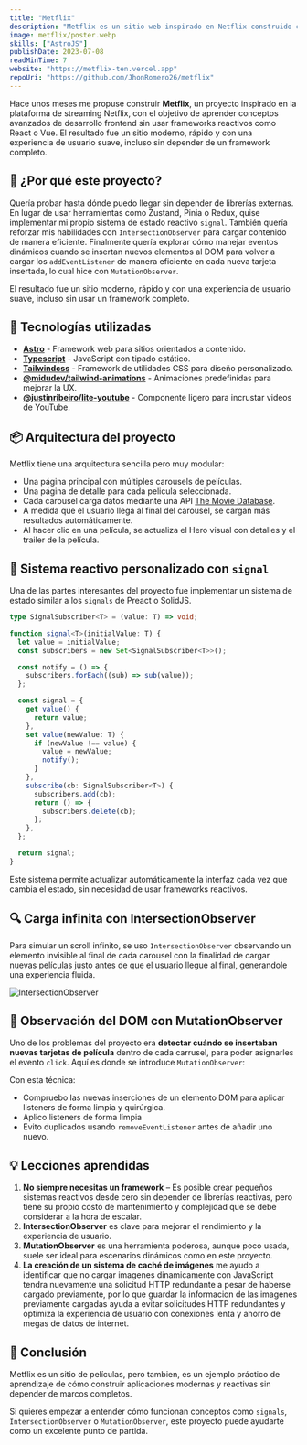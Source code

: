 ```yaml
---
title: "Metflix"
description: "Metflix es un sitio web inspirado en Netflix construido con Astro, TypeScript y Tailwind CSS. Explora cómo implementar reactividad personalizada, cargar contenido dinámicamente con IntersectionObserver y manejar eventos dinámicos con MutationObserver."
image: metflix/poster.webp
skills: ["AstroJS"]
publishDate: 2023-07-08
readMinTime: 7
website: "https://metflix-ten.vercel.app"
repoUri: "https://github.com/JhonRomero26/metflix"
---
```


Hace unos meses me propuse construir **Metflix**, un proyecto inspirado en la plataforma de streaming Netflix, con el objetivo de aprender conceptos avanzados de desarrollo frontend sin usar frameworks reactivos como React o Vue. El resultado fue un sitio moderno, rápido y con una experiencia de usuario suave, incluso sin depender de un framework completo.

## 🧠 ¿Por qué este proyecto?

Quería probar hasta dónde puedo llegar sin depender de librerías externas. En lugar de usar herramientas como Zustand, Pinia o Redux, quise implementar mi propio sistema de estado reactivo `signal`. También quería reforzar mis habilidades con `IntersectionObserver` para cargar contenido de manera eficiente. Finalmente quería explorar cómo manejar eventos dinámicos cuando se insertan nuevos elementos al DOM para volver a cargar los `addEventListener` de manera eficiente en cada nueva tarjeta insertada, lo cual hice con `MutationObserver`.

El resultado fue un sitio moderno, rápido y con una experiencia de usuario suave, incluso sin usar un framework completo.

## 🚀 Tecnologías utilizadas

- <a href="https://astro.build/" target="_blank">**Astro**</a> - Framework web para sitios orientados a contenido.
- <a href="https://www.typescriptlang.org/" target="_blank">**Typescript**</a> - JavaScript con tipado estático.
- <a href="https://tailwindcss.com/" target="_blank">**Tailwindcss**</a> - Framework de utilidades CSS para diseño personalizado.
- <a href="https://github.com/midudev/tailwind-animations" target="_blank">**@midudev/tailwind-animations**</a> - Animaciones predefinidas para mejorar la UX.
- <a href="https://github.com/justinribeiro/lite-youtube" target="_blank">**@justinribeiro/lite-youtube**</a> - Componente ligero para incrustar videos de YouTube.

## 📦 Arquitectura del proyecto

Metflix tiene una arquitectura sencilla pero muy modular:

- Una página principal con múltiples carousels de películas.
- Una página de detalle para cada pelicula seleccionada.
- Cada carousel carga datos mediante una API <a href="https://developer.themoviedb.org" target="_blank">The Movie Database</a>.
- A medida que el usuario llega al final del carousel, se cargan más resultados automáticamente.
- Al hacer clic en una película, se actualiza el Hero visual con detalles y el trailer de la película.

## 🔄 Sistema reactivo personalizado con `signal`

Una de las partes interesantes del proyecto fue implementar un sistema de estado similar a los `signals` de Preact o SolidJS.

```ts title="/src/utils/signal.ts"
type SignalSubscriber<T> = (value: T) => void;

function signal<T>(initialValue: T) {
  let value = initialValue;
  const subscribers = new Set<SignalSubscriber<T>>();

  const notify = () => {
    subscribers.forEach((sub) => sub(value));
  };

  const signal = {
    get value() {
      return value;
    },
    set value(newValue: T) {
      if (newValue !== value) {
        value = newValue;
        notify();
      }
    },
    subscribe(cb: SignalSubscriber<T>) {
      subscribers.add(cb);
      return () => {
        subscribers.delete(cb);
      };
    },
  };

  return signal;
}
```

Este sistema permite actualizar automáticamente la interfaz cada vez que cambia el estado, sin necesidad de usar frameworks reactivos.

## 🔍 Carga infinita con IntersectionObserver

Para simular un scroll infinito, se uso `IntersectionObserver` observando un elemento invisible al final de cada carousel con la finalidad de cargar nuevas películas justo antes de que el usuario llegue al final, generandole una experiencia fluida.

![IntersectionObserver](/images/projects/metflix/metflix-lazy-load.gif)

## 🧠 Observación del DOM con MutationObserver

Uno de los problemas del proyecto era **detectar cuándo se insertaban nuevas tarjetas de película** dentro de cada carrusel, para poder asignarles el evento `click`. Aquí es donde se introduce `MutationObserver`:

Con esta técnica:

- Compruebo las nuevas inserciones de un elemento DOM para aplicar listeners de forma limpia y quirúrgica.
- Aplico listeners de forma limpia
- Evito duplicados usando `removeEventListener` antes de añadir uno nuevo.

## 💡 Lecciones aprendidas

1. **No siempre necesitas un framework** – Es posible crear pequeños sistemas reactivos desde cero sin depender de librerías reactivas, pero tiene su propio costo de mantenimiento y complejidad que se debe considerar a la hora de escalar.
2. **IntersectionObserver** es clave para mejorar el rendimiento y la experiencia de usuario.
3. **MutationObserver** es una herramienta poderosa, aunque poco usada, suele ser ideal para escenarios dinámicos como en este proyecto.
4. **La creación de un sistema de caché de imágenes** me ayudo a identificar que no cargar imagenes dinamicamente con JavaScript tendra nuevamente una solicitud HTTP redundante a pesar de haberse cargado previamente, por lo que guardar la informacion de las imagenes previamente cargadas ayuda a evitar solicitudes HTTP redundantes y optimiza la experiencia de usuario con conexiones lenta y ahorro de megas de datos de internet.

## 📝 Conclusión

Metflix es un sitio de películas, pero tambien, es un ejemplo práctico de aprendizaje de cómo construir aplicaciones modernas y reactivas sin depender de marcos completos.

Si quieres empezar a entender cómo funcionan conceptos como `signals`, `IntersectionObserver` o `MutationObserver`, este proyecto puede ayudarte como un excelente punto de partida.
